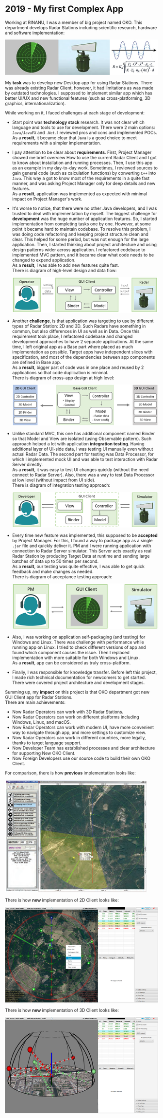# 2019 - My first Complex App

Working at RINANU, I was a member of big project named OKO.
This department develops Radar Stations including scientific research, hardware and software implementation:

![picture](../pictures/projects/OKO/OKO-Software-Hardware-Research.jpg)

My **task** was to develop new Desktop app for using Radar Stations.
There was already existing Radar Client, however, it had limitations as was made by outdated technologies.
I supposed to implement similar app which has better UI/UX and new functional features 
(such as cross-platforming, 3D graphics, internationalization).

While working on it, I faced challenges at each stage of development:

- Start point was **technology stack** research.
    It was not clear which language and tools to use for development.
    There were 2 main options: `Java/JavaFX` and `.Net`.
    I reviewed pros and cons and implemented POCs.<br>
    As a **result**, it became clear that `Java` is a good choice to meet requirements with a simpler implementation.
  
- I pay attention to be clear about **requirements**.
    First, Project Manager showed me brief overview How to use the current Radar Client
    and I got to know about installation and running processes.
    Then, I use this app as an example in my day-to-day work.
    Sometimes, I reviewed sources to gain general code (such as calculation functions) by converting `C++` into `Java`.
    This way a got to know most of the requirements in a quite fast manner, 
    and was asking Project Manager only for deep details and new features.<br>
    As a **result**, application was implemented as expected with minimal impact on Project Manager's work.
    
- It's worse to notice, that there were no other Java developers,
    and I was trusted to deal with implementation by myself.
    The biggest challenge for **development** was the huge number of application features.
    So, I started implementation from completing tasks one by one.
    However, at some point it became hard to maintain codebase.
    To resolve this problem, I was doing code refactoring and keeping project structure clean and clear.
    This helped for some period, but was not enough for the large application.
    Then, I started thinking about project architecture and using design patterns wider across application.
    I refactored codebase to implemented MVC pattern, 
    and it became clear what code needs to be changed to expend application.<br>
    As a **result**, I was able to add new features quite fast.<br>
    There is diagram of high-level design and data flow:

    ![](../pictures/projects/OKO/OKO_Dataflow.png)

- Another **challenge**, is that application was targeting to use by different types of Radar Station: 2D and 3D.
    Such Radars have something in common, but also differences in UI as well as in Data.
    Once this requirement took place, I refactored codebase and changed development approaches 
    to have 2 separate applications. At the same time, 
    I left original app as a Base part where placed as much implementation as possible. 
    Target apps have independent slices with specification, 
    and most of the dependencies between app components are defined in Base app.<br>
    As a **result**, bigger part of code was in one place and reused by 2 applications 
    so that code duplication is minimal.<br>
    There is diagram of cross-app design at high level:

    ![](../pictures/projects/OKO/OKO_Client_Hierarchy.PNG)
    

- Unlike standard MVC, this one has additional component named Binder so that Model and View 
    are isolated (using Observable pattern).
    Such approach helped a lot with application **integration testing**.
    Having additional layer of UI-side data, I was testing UI manually even without actual Radar Data.
    The second part for testing was Data Processor, for which I implemented mock UI 
    and was able to test interaction with Radar Server directly.<br>
    As a **result**, it was easy to test UI changes quickly (without the need connect to Radar Server).
    Also, there was a way to test Data Processor at low level (without impact from UI side).<br>
    There is diagram of integration testing approach:

    ![](../pictures/projects/OKO/OKO_Client_Intergation_Testing.png)

- Every time new feature was implemented, this supposed to be **accepted** by Project Manager.
    For this, I found a way to package app as a single `.jar` file and quickly deliver it. 
    PM and I were running application with connection to Radar Server simulator.
    This Server acts exactly as real Radar Station by producing Target Data at runtime 
    and sending large batches of data up to 50 times per second.<br>
    As a **result**, our testing was quite effective, I was able to get quick feedback and make changes as needed.<br>
    There is diagram of acceptance testing approach:

    ![](../pictures/projects/OKO/OKO_Client_Aceptance_Testing.png)

- Also, I was working on application self-packaging (and testing) for Windows and Linux. 
  There was challenge with performance while running app on Linux. 
  I tried to check different versions of app and found which component causes the issue.
  Then I replaced implementation with more suitable for both Windows and Linux.<br>
  As a **result**, app can be considered as truly cross-platform.
  
- Finally, I was responsible for knowledge transfer. Before left this project, 
  I made rich technical documentation for newcomers to get started. 
  There were covered project architecture and development stages.

Summing up, my **impact** on this project is that OKO department got new GUI Client app for Radar Stations.<br>
There are main achievements:

- Now Radar Operators can work with 3D Radar Stations.
- Now Radar Operators can work on different platforms including Windows, Linux, and macOS.
- Now Radar Operators can work with modern UI, have more convenient way to navigate through app, and more settings to customize view.
- Now Radar Operators can work in different countries, more legally, thanks to target language support.
- Now Developer Team has established processes and clear architecture for supporting New OKO Client.
- Now Foreign Developers use our source code to build their own OKO Client.

For comparison, there is how **previous** implementation looks like:

![](../pictures/projects/OKO/2D_OKO_Client_Previous.png)

There is how **new** implementation of 2D Client looks like:

![](../pictures/projects/OKO/2D_OKO_Client.png)

There is how **new** implementation of 3D Client looks like:

![](../pictures/projects/OKO/3D_OKO_Client.png)
